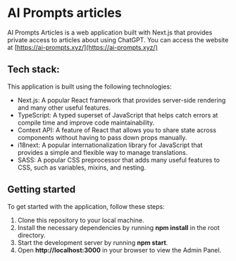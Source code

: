 # AI Prompts articles

AI Prompts Articles is a web application built with Next.js that provides private access to articles about using ChatGPT. You can access the website at [https://ai-prompts.xyz/](https://ai-prompts.xyz/)

## Tech stack:

This application is built using the following technologies:

+ Next.js: A popular React framework that provides server-side rendering and many other useful features.
+ TypeScript: A typed superset of JavaScript that helps catch errors at compile time and improve code maintainability.
+ Context API: A feature of React that allows you to share state across components without having to pass down props manually.
+ i18next: A popular internationalization library for JavaScript that provides a simple and flexible way to manage translations.
+ SASS: A popular CSS preprocessor that adds many useful features to CSS, such as variables, mixins, and nesting.

## Getting started

To get started with the application, follow these steps:

1. Clone this repository to your local machine.
2. Install the necessary dependencies by running **npm install** in the root directory.
3. Start the development server by running **npm start**.
4. Open **http://localhost:3000** in your browser to view the Admin Panel.